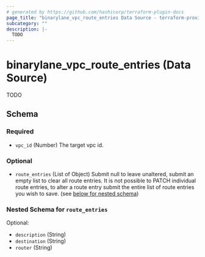 ```yaml
---
# generated by https://github.com/hashicorp/terraform-plugin-docs
page_title: "binarylane_vpc_route_entries Data Source - terraform-provider-binarylane"
subcategory: ""
description: |-
  TODO
---
```


# binarylane_vpc_route_entries (Data Source)

TODO



<!-- schema generated by tfplugindocs -->
## Schema

### Required

- `vpc_id` (Number) The target vpc id.

### Optional

- `route_entries` (List of Object) Submit null to leave unaltered, submit an empty list to clear all route entries. It is not possible to PATCH individual route entries, to alter a route entry submit the entire list of route entries you wish to save. (see [below for nested schema](#nestedatt--route_entries))

<a id="nestedatt--route_entries"></a>
### Nested Schema for `route_entries`

Optional:

- `description` (String)
- `destination` (String)
- `router` (String)
